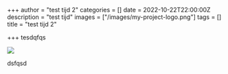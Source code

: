 +++
author = "test tijd 2"
categories = []
date = 2022-10-22T22:00:00Z
description = "test tijd"
images = ["/images/my-project-logo.png"]
tags = []
title = "test tijd 2"

+++
tesdqfqs

![](/images/my-project-logo.png)

dsfqsd